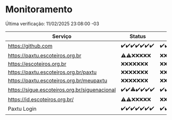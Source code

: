 # Monitoramento

Última verificação: 11/02/2025 23:08:00 -03

|Serviço|Status|Últimas 24h|
|---|---|---|
|https://github.com|<span title="2025-02-05: OK=23">✔️</span><span title="2025-02-06: OK=23">✔️</span><span title="2025-02-07: OK=23">✔️</span><span title="2025-02-08: OK=23">✔️</span><span title="2025-02-09: OK=23">✔️</span><span title="2025-02-10: OK=23">✔️</span><span title="2025-02-11: OK=1">✔️</span>|<span title="10/02/2025 23:09:00 -03 : 200">✔️</span><span title="11/02/2025 00:13:00 -03 : 200">✔️</span><span title="11/02/2025 01:10:00 -03 : 200">✔️</span><span title="11/02/2025 02:08:00 -03 : 200">✔️</span><span title="11/02/2025 03:12:00 -03 : 200">✔️</span><span title="11/02/2025 04:08:00 -03 : 200">✔️</span><span title="11/02/2025 05:11:00 -03 : 200">✔️</span><span title="11/02/2025 06:09:00 -03 : 200">✔️</span><span title="11/02/2025 07:09:00 -03 : 200">✔️</span><span title="11/02/2025 08:07:00 -03 : 200">✔️</span><span title="11/02/2025 09:15:00 -03 : 200">✔️</span><span title="11/02/2025 10:16:00 -03 : 200">✔️</span><span title="11/02/2025 11:08:00 -03 : 200">✔️</span><span title="11/02/2025 12:09:00 -03 : 200">✔️</span><span title="11/02/2025 13:10:00 -03 : 200">✔️</span><span title="11/02/2025 14:07:00 -03 : 200">✔️</span><span title="11/02/2025 15:09:00 -03 : 200">✔️</span><span title="11/02/2025 16:05:00 -03 : 200">✔️</span><span title="11/02/2025 17:09:00 -03 : 200">✔️</span><span title="11/02/2025 18:07:00 -03 : 200">✔️</span><span title="11/02/2025 19:07:00 -03 : 200">✔️</span><span title="11/02/2025 20:08:00 -03 : 200">✔️</span><span title="11/02/2025 21:40:00 -03 : 200">✔️</span><span title="11/02/2025 23:08:00 -03 : 200">✔️</span>|
|https://paxtu.escoteiros.org.br|<span title="2025-02-05: OK=1, Falhas=22">⚠️</span><span title="2025-02-06: OK=2, Falhas=21">⚠️</span><span title="2025-02-07: Falhas=23">❌</span><span title="2025-02-08: Falhas=23">❌</span><span title="2025-02-09: Falhas=23">❌</span><span title="2025-02-10: Falhas=23">❌</span><span title="2025-02-11: Falhas=1">❌</span>|<span title="10/02/2025 23:09:00 -03 : 403">❌</span><span title="11/02/2025 00:13:00 -03 : 403">❌</span><span title="11/02/2025 01:10:00 -03 : 403">❌</span><span title="11/02/2025 02:08:00 -03 : 403">❌</span><span title="11/02/2025 03:12:00 -03 : 403">❌</span><span title="11/02/2025 04:08:00 -03 : 403">❌</span><span title="11/02/2025 05:11:00 -03 : 403">❌</span><span title="11/02/2025 06:09:00 -03 : 403">❌</span><span title="11/02/2025 07:09:00 -03 : 403">❌</span><span title="11/02/2025 08:07:00 -03 : 403">❌</span><span title="11/02/2025 09:15:00 -03 : 403">❌</span><span title="11/02/2025 10:16:00 -03 : 403">❌</span><span title="11/02/2025 11:08:00 -03 : 403">❌</span><span title="11/02/2025 12:09:00 -03 : 403">❌</span><span title="11/02/2025 13:10:00 -03 : 403">❌</span><span title="11/02/2025 14:07:00 -03 : 403">❌</span><span title="11/02/2025 15:09:00 -03 : 403">❌</span><span title="11/02/2025 16:05:00 -03 : 403">❌</span><span title="11/02/2025 17:09:00 -03 : 403">❌</span><span title="11/02/2025 18:07:00 -03 : 403">❌</span><span title="11/02/2025 19:07:00 -03 : 403">❌</span><span title="11/02/2025 20:08:00 -03 : 403">❌</span><span title="11/02/2025 21:40:00 -03 : 403">❌</span><span title="11/02/2025 23:08:00 -03 : 403">❌</span>|
|https://escoteiros.org.br|<span title="2025-02-05: Falhas=23">❌</span><span title="2025-02-06: Falhas=23">❌</span><span title="2025-02-07: Falhas=23">❌</span><span title="2025-02-08: Falhas=23">❌</span><span title="2025-02-09: Falhas=23">❌</span><span title="2025-02-10: Falhas=23">❌</span><span title="2025-02-11: Falhas=1">❌</span>|<span title="10/02/2025 23:09:00 -03 : 403">❌</span><span title="11/02/2025 00:13:00 -03 : 403">❌</span><span title="11/02/2025 01:10:00 -03 : 403">❌</span><span title="11/02/2025 02:08:00 -03 : 403">❌</span><span title="11/02/2025 03:12:00 -03 : 403">❌</span><span title="11/02/2025 04:08:00 -03 : 403">❌</span><span title="11/02/2025 05:11:00 -03 : 403">❌</span><span title="11/02/2025 06:09:00 -03 : 403">❌</span><span title="11/02/2025 07:09:00 -03 : 403">❌</span><span title="11/02/2025 08:07:00 -03 : 403">❌</span><span title="11/02/2025 09:15:00 -03 : 403">❌</span><span title="11/02/2025 10:16:00 -03 : 403">❌</span><span title="11/02/2025 11:08:00 -03 : 403">❌</span><span title="11/02/2025 12:09:00 -03 : 403">❌</span><span title="11/02/2025 13:10:00 -03 : 403">❌</span><span title="11/02/2025 14:07:00 -03 : 403">❌</span><span title="11/02/2025 15:09:00 -03 : 403">❌</span><span title="11/02/2025 16:05:00 -03 : 403">❌</span><span title="11/02/2025 17:09:00 -03 : 403">❌</span><span title="11/02/2025 18:07:00 -03 : 403">❌</span><span title="11/02/2025 19:07:00 -03 : 403">❌</span><span title="11/02/2025 20:08:00 -03 : 403">❌</span><span title="11/02/2025 21:40:00 -03 : 403">❌</span><span title="11/02/2025 23:08:00 -03 : 403">❌</span>|
|https://paxtu.escoteiros.org.br/paxtu|<span title="2025-02-05: Falhas=23">❌</span><span title="2025-02-06: Falhas=23">❌</span><span title="2025-02-07: Falhas=23">❌</span><span title="2025-02-08: Falhas=23">❌</span><span title="2025-02-09: Falhas=23">❌</span><span title="2025-02-10: Falhas=23">❌</span><span title="2025-02-11: Falhas=1">❌</span>|<span title="10/02/2025 23:09:00 -03 : 403">❌</span><span title="11/02/2025 00:13:00 -03 : 403">❌</span><span title="11/02/2025 01:10:00 -03 : 403">❌</span><span title="11/02/2025 02:08:00 -03 : 403">❌</span><span title="11/02/2025 03:12:00 -03 : 403">❌</span><span title="11/02/2025 04:08:00 -03 : 403">❌</span><span title="11/02/2025 05:11:00 -03 : 403">❌</span><span title="11/02/2025 06:09:00 -03 : 403">❌</span><span title="11/02/2025 07:09:00 -03 : 403">❌</span><span title="11/02/2025 08:07:00 -03 : 403">❌</span><span title="11/02/2025 09:15:00 -03 : 403">❌</span><span title="11/02/2025 10:16:00 -03 : 403">❌</span><span title="11/02/2025 11:08:00 -03 : 403">❌</span><span title="11/02/2025 12:09:00 -03 : 403">❌</span><span title="11/02/2025 13:10:00 -03 : 403">❌</span><span title="11/02/2025 14:07:00 -03 : 403">❌</span><span title="11/02/2025 15:09:00 -03 : 403">❌</span><span title="11/02/2025 16:05:00 -03 : 403">❌</span><span title="11/02/2025 17:09:00 -03 : 403">❌</span><span title="11/02/2025 18:07:00 -03 : 403">❌</span><span title="11/02/2025 19:07:00 -03 : 403">❌</span><span title="11/02/2025 20:08:00 -03 : 403">❌</span><span title="11/02/2025 21:40:00 -03 : 403">❌</span><span title="11/02/2025 23:08:00 -03 : 403">❌</span>|
|https://paxtu.escoteiros.org.br/meupaxtu|<span title="2025-02-05: Falhas=23">❌</span><span title="2025-02-06: Falhas=23">❌</span><span title="2025-02-07: Falhas=23">❌</span><span title="2025-02-08: Falhas=23">❌</span><span title="2025-02-09: Falhas=23">❌</span><span title="2025-02-10: Falhas=23">❌</span><span title="2025-02-11: Falhas=1">❌</span>|<span title="10/02/2025 23:09:00 -03 : 403">❌</span><span title="11/02/2025 00:13:00 -03 : 403">❌</span><span title="11/02/2025 01:10:00 -03 : 403">❌</span><span title="11/02/2025 02:08:00 -03 : 403">❌</span><span title="11/02/2025 03:12:00 -03 : 403">❌</span><span title="11/02/2025 04:08:00 -03 : 403">❌</span><span title="11/02/2025 05:11:00 -03 : 403">❌</span><span title="11/02/2025 06:09:00 -03 : 403">❌</span><span title="11/02/2025 07:09:00 -03 : 403">❌</span><span title="11/02/2025 08:07:00 -03 : 403">❌</span><span title="11/02/2025 09:15:00 -03 : 403">❌</span><span title="11/02/2025 10:16:00 -03 : 403">❌</span><span title="11/02/2025 11:08:00 -03 : 403">❌</span><span title="11/02/2025 12:09:00 -03 : 403">❌</span><span title="11/02/2025 13:10:00 -03 : 403">❌</span><span title="11/02/2025 14:07:00 -03 : 403">❌</span><span title="11/02/2025 15:09:00 -03 : 403">❌</span><span title="11/02/2025 16:05:00 -03 : 403">❌</span><span title="11/02/2025 17:09:00 -03 : 403">❌</span><span title="11/02/2025 18:07:00 -03 : 403">❌</span><span title="11/02/2025 19:07:00 -03 : 403">❌</span><span title="11/02/2025 20:08:00 -03 : 403">❌</span><span title="11/02/2025 21:40:00 -03 : 403">❌</span><span title="11/02/2025 23:08:00 -03 : 403">❌</span>|
|https://sigue.escoteiros.org.br/siguenacional|<span title="2025-02-05: OK=23">✔️</span><span title="2025-02-06: OK=23">✔️</span><span title="2025-02-07: OK=22, Falhas=1">⚠️</span><span title="2025-02-08: OK=23">✔️</span><span title="2025-02-09: OK=23">✔️</span><span title="2025-02-10: OK=23">✔️</span><span title="2025-02-11: OK=1">✔️</span>|<span title="10/02/2025 23:09:00 -03 : 200">✔️</span><span title="11/02/2025 00:13:00 -03 : 200">✔️</span><span title="11/02/2025 01:10:00 -03 : 200">✔️</span><span title="11/02/2025 02:08:00 -03 : 200">✔️</span><span title="11/02/2025 03:12:00 -03 : 200">✔️</span><span title="11/02/2025 04:08:00 -03 : 200">✔️</span><span title="11/02/2025 05:11:00 -03 : 200">✔️</span><span title="11/02/2025 06:09:00 -03 : 200">✔️</span><span title="11/02/2025 07:09:00 -03 : 200">✔️</span><span title="11/02/2025 08:07:00 -03 : 200">✔️</span><span title="11/02/2025 09:15:00 -03 : 200">✔️</span><span title="11/02/2025 10:16:00 -03 : 200">✔️</span><span title="11/02/2025 11:08:00 -03 : 200">✔️</span><span title="11/02/2025 12:09:00 -03 : 200">✔️</span><span title="11/02/2025 13:10:00 -03 : 200">✔️</span><span title="11/02/2025 14:07:00 -03 : 200">✔️</span><span title="11/02/2025 15:09:00 -03 : 200">✔️</span><span title="11/02/2025 16:05:00 -03 : 200">✔️</span><span title="11/02/2025 17:09:00 -03 : 200">✔️</span><span title="11/02/2025 18:07:00 -03 : 200">✔️</span><span title="11/02/2025 19:07:00 -03 : 200">✔️</span><span title="11/02/2025 20:08:00 -03 : 200">✔️</span><span title="11/02/2025 21:40:00 -03 : 200">✔️</span><span title="11/02/2025 23:08:00 -03 : 200">✔️</span>|
|https://id.escoteiros.org.br/|<span title="2025-02-05: OK=3, Falhas=20">⚠️</span><span title="2025-02-06: OK=4, Falhas=19">⚠️</span><span title="2025-02-07: Falhas=23">❌</span><span title="2025-02-08: Falhas=23">❌</span><span title="2025-02-09: Falhas=23">❌</span><span title="2025-02-10: Falhas=23">❌</span><span title="2025-02-11: Falhas=1">❌</span>|<span title="10/02/2025 23:09:00 -03 : 403">❌</span><span title="11/02/2025 00:13:00 -03 : 403">❌</span><span title="11/02/2025 01:10:00 -03 : 403">❌</span><span title="11/02/2025 02:08:00 -03 : 403">❌</span><span title="11/02/2025 03:12:00 -03 : 403">❌</span><span title="11/02/2025 04:08:00 -03 : 403">❌</span><span title="11/02/2025 05:11:00 -03 : 403">❌</span><span title="11/02/2025 06:09:00 -03 : 403">❌</span><span title="11/02/2025 07:09:00 -03 : 403">❌</span><span title="11/02/2025 08:07:00 -03 : 403">❌</span><span title="11/02/2025 09:15:00 -03 : 403">❌</span><span title="11/02/2025 10:16:00 -03 : 403">❌</span><span title="11/02/2025 11:08:00 -03 : 403">❌</span><span title="11/02/2025 12:09:00 -03 : 403">❌</span><span title="11/02/2025 13:10:00 -03 : 403">❌</span><span title="11/02/2025 14:07:00 -03 : 403">❌</span><span title="11/02/2025 15:09:00 -03 : 403">❌</span><span title="11/02/2025 16:05:00 -03 : 403">❌</span><span title="11/02/2025 17:09:00 -03 : 403">❌</span><span title="11/02/2025 18:07:00 -03 : 403">❌</span><span title="11/02/2025 19:07:00 -03 : 403">❌</span><span title="11/02/2025 20:08:00 -03 : 403">❌</span><span title="11/02/2025 21:40:00 -03 : 403">❌</span><span title="11/02/2025 23:08:00 -03 : 403">❌</span>|
|Paxtu Login|<span title="2025-02-05: OK=23">✔️</span><span title="2025-02-06: OK=23">✔️</span><span title="2025-02-07: OK=23">✔️</span><span title="2025-02-08: OK=23">✔️</span><span title="2025-02-09: OK=23">✔️</span><span title="2025-02-10: OK=23">✔️</span><span title="2025-02-11: OK=1">✔️</span>|<span title="10/02/2025 23:09:00 -03 : 200">✔️</span><span title="11/02/2025 00:13:00 -03 : 200">✔️</span><span title="11/02/2025 01:10:00 -03 : 200">✔️</span><span title="11/02/2025 02:08:00 -03 : 200">✔️</span><span title="11/02/2025 03:12:00 -03 : 200">✔️</span><span title="11/02/2025 04:08:00 -03 : 200">✔️</span><span title="11/02/2025 05:11:00 -03 : 200">✔️</span><span title="11/02/2025 06:09:00 -03 : 200">✔️</span><span title="11/02/2025 07:09:00 -03 : 200">✔️</span><span title="11/02/2025 08:07:00 -03 : 200">✔️</span><span title="11/02/2025 09:15:00 -03 : 200">✔️</span><span title="11/02/2025 10:16:00 -03 : 200">✔️</span><span title="11/02/2025 11:08:00 -03 : 200">✔️</span><span title="11/02/2025 12:09:00 -03 : 200">✔️</span><span title="11/02/2025 13:10:00 -03 : 200">✔️</span><span title="11/02/2025 14:07:00 -03 : 200">✔️</span><span title="11/02/2025 15:09:00 -03 : 200">✔️</span><span title="11/02/2025 16:05:00 -03 : 200">✔️</span><span title="11/02/2025 17:09:00 -03 : 200">✔️</span><span title="11/02/2025 18:07:00 -03 : 200">✔️</span><span title="11/02/2025 19:07:00 -03 : 200">✔️</span><span title="11/02/2025 20:08:00 -03 : 200">✔️</span><span title="11/02/2025 21:40:00 -03 : 200">✔️</span><span title="11/02/2025 23:08:00 -03 : 200">✔️</span>|
